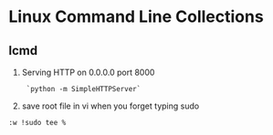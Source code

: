 Linux Command Line Collections 
======================

lcmd
-------

1. Serving HTTP on 0.0.0.0 port 8000

        `python -m SimpleHTTPServer`

2. save root file in vi when you forget typing sudo
```bash
:w !sudo tee %
```



